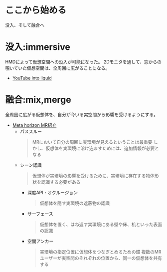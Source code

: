 # ここから始める

没入、そして融合へ

# 没入:immersive
HMDによって仮想空間への没入が可能になった。
2Dモニタを通して、窓からの覗いていた仮想空間は、全周囲に広がることになる。

* [YouTube into liquid](https://www.youtube.com/channel/UC44OI4PZ_8QEvuC57vFD4wg)

# 融合:mix,merge
全周囲に広がる仮想体を、自分が今いる実空間から影響を受けるようにする。

* [Meta horizon MR紹介](https://developers.meta.com/horizon/discover/mixed-reality-intro/)
  * パススルー
    > MRにおいて自分の周囲に実環境が見えるということは最重要
    > しかし、仮想体を実環境に溶け込ますためには、追加情報が必要となる
  * シーン認識
    > 仮想体が実環境の影響を受けるために、実環境に存在する物体形状を認識する必要がある
    * 深度API・オクルージョン
      > 仮想体を隠す実環境の遮蔽物の認識
    * サーフェース
      > 仮想体を置く、はね返す実環境にある壁や床、机といった表面の認識
    * 空間アンカー
      > 実環境の指定位置に仮想体をつなぎとめるための錨
      > 複数のMRユーザーが実空間のそれぞれの位置から、同一の仮想体を共有する
